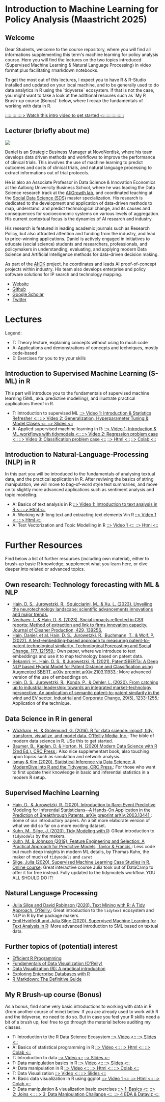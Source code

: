 # Introduction to Machine Learning for Policy Analysis (Maastricht 2025)

## Welcome

Dear Students, welcome to the course repository, where you will find all informations supplementing this term's machine learning for policy analysis course. Here you will find the lectures on the two topics introduced (Supervised Machine Learning & Natural Language Processing) in video format plus facilitating rmarkdown notebooks.

To get the most out of this lectures, I expect you to have R & R-Studio installed and updated on your local machine, and to be generally used to do data analytics in R using the ´tidyverse´ ecosystem. If that is not the case, you might want to take a look at the adittional resoures such as ´My R Brush-up course (Bonus)´ below, where I recap the fundamentals of working with data in R.

[::::::::::::::> Watch this intro video to get started <:::::::::::::::::](https://www.loom.com/share/667fa577b4f94f44a0acdd29cdbd3943) 

## Lecturer (briefly about me)

![](https://daniel-hain.github.io/media/me.jpg)

Daniel is an Strategic Business Manager at NovoNordisk, where his team develops data driven methods and workflows to improve the performance of clinical trials. This involves the use of machine learning to predict outcomes and costs of clinical trials, and natural language processing to extract informations out of trial protocols.

He is also an Associate Professor in Data Science & Innovation Economics at the Aalborg University Business School, where he was leading the Data Science research track at the [AI:Growth lab](https://www.business.aau.dk/research/ai-growth-lab/), and coordinated teaching at the [Social Data Science (SDS)](https://www.sds.aau.dk/) master specialization. His research is dedicated to the development and application of data-driven methods to map, understand, and predict technological change, and its causes and consequences for socioeconomic systems on various levels of aggregation. His current contextual focus is the dynamics of AI research and industry. 

His research is featured in leading academic journals such as Research Policy, but also attracted attention and funding from the industry, and lead to price-winning applications. Daniel is actively engaged in initiatives to educate (social science) students and researchers, professionals, and policymakers in understanding, evaluating, and applying modern Data Science and Artificial Intelligence methods for data-driven decision making. 

As part of the [AI:DK](https://aidenmark.dk/) project, he coordinates and leads AI proof-of-concept projects within industry. His team also develops enterprise and policy software solutions for IP search and technology mapping.

* [Website](https://daniel-hain.github.io)
* [Github](https://github.com/daniel-hain)
* [Google Scholar](https://scholar.google.dk/citations?user=7C8kR8EAAAAJ&hl=en&oi=ao)
* [Twitter](https://twitter.com/Daniel_S_Hain)

<!---
# Live Workshop

 * A: Case study: Using NLP and ML to predict green patents 
 [ ::> Html <::](https://daniel-hain.github.io/ML_course_maastricht/notebooks/ML_case_technology.nb.html)  
 
 [ ::> Video Recording <::](https://www.loom.com/share/477cf95f5a6646b58d40a58d17914b51) 
 --->

# Lectures

Legend:

* T: Theory lecture, explaining concepts without using to much code
* A: Applications and demonstrations of concepts and techniques, mostly code-based
* E: Exercises for you to try your skills


## Introduction to Supervised Machine Learning (S-ML) in R

This part will introduce you to the fundamentals of supervised machine learning (SML, aka. predictive modelling), and illustrate practical applications theeof in R. 

* T: Introduction to supervised ML 
 [ ::> Video 1: Introduction & Statistics Refresher <:: ](https://www.loom.com/share/1092fff1eb8843a0b084618a8118c3db) 
 [ ::> Video 2: Generalization, Hyperparameter Tuning & Model Clases <:: ](https://www.loom.com/share/b985e4e058b6459f955bf6280d3ad560)
 [ ::> Slides <:: ](https://daniel-hain.github.io/ML_course_maastricht/notebooks/SML_introduction_theory.html) 
* A: Applied supervised machine learning in R: 
 [ ::> Video 1: Introduction & ML workflows with tidymodels <:: ](https://www.loom.com/share/f8330ee1b91c417ba8337f97a47b8168) 
 [ ::> Video 2: Regression problem case <:: ](https://www.loom.com/share/980f88781cac400aa2a5c6826faaefd7) 
 [ ::> Video 3: Classification problem case <::](https://www.loom.com/share/6f64128f40464b92ab15869e47a52a5c) 
 [ ::> Html <::](https://daniel-hain.github.io/ML_course_maastricht/notebooks/SML_application_R.nb.html) 
 [ ::> Colab <:: ](https://colab.research.google.com/github/SDS-AAU/SDS-master/blob/master/M1/Notebooks/SML_application_R.ipynb)

## Introduction to Natural-Language-Processing (NLP) in R

In this part you will be introduced to the fundamentals of analysing textual data, and the practical application in R. After reviwing the basics of string manipulation, we will move to bag-of-word style text summaries, and move on to slightly more advanced applications such as sentiment analysis and topic modelling.

 * A: Basics of text analysis in R 
  [ ::> Video 1: Introduction to text analysis in R <:: ](https://www.loom.com/share/5648ecba2c26429aaebcda7ba8ffb83a?from_recorder=1) 
  [ ::> Html <::](https://daniel-hain.github.io/ML_course_maastricht/notebooks/NLP_intro_R.nb.html) 
* A: Working with long text and extracting text elements Vin R 
 [ ::> Video 1 <:: ](https://www.loom.com/share/068427acd7754e96b46116bc69e1d387)
 [ ::> Html <::](https://daniel-hain.github.io/ML_course_maastricht/notebooks/NLP_long_text_R.nb.html) 
* A: Text Vectorization and Topic Modelling in R 
 [ ::> Video 1 <:: ](https://www.loom.com/share/e9e054a738f3472983c905b1b739b9c3) 
 [ ::> Html <:: ](https://daniel-hain.github.io/ML_course_maastricht/notebooks/NLP_text_vectorization_R.nb.html)




# Further Resources

Find below a list of further resources (including own material), either to brush-up basic R knowledge, supplement what you learn here, or dive deeper into related or advanced topics.


## Own research: Technology forecasting with ML & NLP

* [Hain, D. S., Jurowetzki, R., Squicciarini, M., & Xu, L. (2023). Unveiling the neurotechnology landscape: scientific advancements innovations and major trends.](https://unesdoc.unesco.org/ark:/48223/pf0000386137)
* [Nechaev, I., & Hain, D. S. (2023). Social impacts reflected in CSR reports: Method of extraction and link to firms innovation capacity. Journal of Cleaner Production, 429, 139256.](https://doi.org/10.1016/j.jclepro.2023.139256)
* [Hain, Daniel, et al. Hain, D. S., Jurowetzki, R., Buchmann, T., & Wolf, P. (2022). A text-embedding-based approach to measuring patent-to-patent technological similarity. Technological Forecasting and Social Change, 177, 121559.](https://doi.org/10.1016/j.techfore.2022.121559): Own paper, where we introduce to text embeddings and use it to map technology based on patent data.
* [Bekamiri, H., Hain, D. S., & Jurowetzki, R. (2021). PatentSBERTa: A Deep NLP based Hybrid Model for Patent Distance and Classification using Augmented SBERT. arXiv preprint arXiv:2103.11933.](https://arxiv.org/pdf/2103.11933.pdf): More advanced version of the use of embeddings on. 
* [Hain, D. S., Jurowetzki, R., Konda, P., & Oehler, L. (2020). From catching up to industrial leadership: towards an integrated market-technology perspective. An application of semantic patent-to-patent similarity in the wind and EV sector. Industrial and Corporate Change, 29(5), 1233-1255.](https://doi.org/10.1093/icc/dtaa021): Application of the technique.


## Data Science in R in general

* [Wickham, H., & Grolemund, G. (2016). R for data science: import, tidy, transform, visualize, and model data. O'Reilly Media, Inc.](https://r4ds.had.co.nz/): The bible of modern data science in R. USe this to get started.
* [Baumer, B., Kaplan, D. & Horton, N. (2020) Modern Data Science with R (2nd Ed.). CRC Press ](https://beanumber.github.io/mdsr2e/): Also nice supplementart book, also touching upon topics such as simulation and network analysis.
* [Ismay & Kim (2020), Statistical Inference via Data Science: A ModernDive into R and the Tidyverse, CRC Press.](https://moderndive.com/): For those who want to first update their knowledge in basic and inferential statistics in a modern R setup.

## Supervised Machine Learning

* [Hain, D., & Jurowetzki, R. (2020). Introduction to Rare-Event Predictive Modeling for Inferential Statisticians--A Hands-On Application in the Prediction of Breakthrough Patents. arXiv preprint arXiv:2003.13441.](https://arxiv.org/abs/2003.13441): Some of our introductory papers. An a bit more elaborate version of what we did so far on a more exciting dataset.
* [Kuhn, M., Silge, J. (2020). Tidy Modeling with R](https://www.tmwr.org/): GReat introduction to `tidymodels` by the makers.
* [Kuhn, M.  & Johnson (2019), Feature Engineering and Selection: A Practical Approach for Predictive Models, Taylor & Francis.](https://bookdown.org/max/FES/): Less code but much deep insights in modern ML details, by Thomas Kuhn, the maker of much of `tidymodels` and `caret`
* [Silge, Julia (2020). Supervised Machine Learning Case Studies in R. Online course](https://supervised-ml-course.netlify.app/): Great interactive course Julia took out of DataCamp to offer it for free instead. Fully updated to the tidymodels workflow. YOU ALL SHOULD DO IT!

## Natural Language Processing

* [Julia Silge and David Robinson (2020). Text Mining with R: A Tidy Approach, O’Reilly.](https://www.tidytextmining.com/): Great introduction to the `tidytext` ecosystem and NLP in R by the package makers.
* [Emil Hvidfeldt and Julia Silge (2020). Supervised Machine Learning for Text Analysis in R](https://smltar.com/): More advanced introduction to SML based on textual data.


## Further topics of (potential) interest

* [Efficient R Programming](https://csgillespie.github.io/efficientR/)
* [Fundamentals of Data Visualization (O'Reily)](https://serialmentor.com/dataviz/)
* [Data Visualization (R): A practical introduction](https://socviz.co/index.html)
* [Exploring Enterprise Databases with R](https://smithjd.github.io/sql-pet/)
* [R Markdown: The Definitive Guide](https://bookdown.org/yihui/rmarkdown/)


## My R Brush-up course (Bonus)

As a bonus, find some very basic introductions to working with data in R (from another course of mine) below. If you are already used to work with R and the tidyverse, no need to do so. But in case you feel your R skills need a bit of a brush up, feel free to go through the material before auditing my classes.

* T: Introduction to the R Data Science Ecosystem
 [ ::> Video <:: ](https://www.loom.com/share/9546d7efda6e42dbac378f77cdda1017) 
 [ ::> Slides <:: ](https://docs.google.com/presentation/d/18zDe2rYWGDOmU-yd_K0VidzxUwe6UznqymHTUSfAwEQ/edit?usp=sharing) 
* A: Basics of statistical programming in R 
 [ ::> Video <:: ](https://www.loom.com/share/8bb0ed1ce1f244b39243cbbdca8726ed) 
 [ ::> Html <:: ](https://sds-aau.github.io/SDS-master/M1/notebooks/DS_basics_basics_R.nb.html) 
 [ ::> Colab <:: ](https://colab.research.google.com/github/SDS-AAU/SDS-master/blob/master/M1/notebooks/DS_basics_basics_R.ipynb#offline=true&sandboxMode=true)
* T: Introduction to data 
 [ ::> Video <::](https://www.loom.com/share/b7d14023383643b2b1dce248ed28ee68) 
 [ ::> Slides <::](https://sds-aau.github.io/SDS-master/M1/notebooks/DS_basics_data.html)
* T: Data manipulation basics in R
 [ ::> Video <:: ](https://www.loom.com/share/394d083071fc42219f5921fb394b3e6c) 
 [ ::> Slides <:: ](https://sds-aau.github.io/SDS-master/M1/notebooks/DS_basics_data_manipulation.html)
* A: Data manipulation in R 
 [ ::> Video <:: ](https://www.loom.com/share/06497181712a4fbf9bf4443d85926a35) 
 [ ::> Html <:: ](https://sds-aau.github.io/SDS-master/M1/notebooks/DS_basics_data_manipulation_application_R.nb.html) 
 [ ::> Colab <::](https://colab.research.google.com/github/SDS-AAU/SDS-master/blob/master/M1/notebooks/DS_basics_data_manipulation_application_R.ipynb#offline=true&sandboxMode=true)
* T: Data Visualization 
 [ ::> Video <:: ](https://www.loom.com/share/73c049cd420d46f3b1129944b0e9e6ea) 
 [ ::> Slides <:: ](https://sds-aau.github.io/SDS-master/M1/notebooks/EDA_dataviz_intro.html)
* A: Basic data visualization in R using ggplot 
 [ ::> Video 1 <:: ](https://www.loom.com/share/c1b84f6e59ce4b02935b0088744cfc5b) 
 [ ::> Html <:: ](https://sds-aau.github.io/SDS-master/M1/notebooks/EDA_dataviz_application_R.nb.html) 
 [ ::> Colab <:: ](https://colab.research.google.com/github/SDS-AAU/SDS-master/blob/master/M1/notebooks/EDA_dataviz_application_R.ipynb)
* E: Data manipulation & visualization basic exercises 
 [ ::> 1: Basics <::](https://colab.research.google.com/github/SDS-AAU/SDS-master/blob/master/M1/notebooks/exercises/DS_basics_data_manipulation_application_R_ex1.ipynb) 
 [ ::> 2: Joins <:: ](https://colab.research.google.com/github/SDS-AAU/SDS-master/blob/master/M1/notebooks/exercises/DS_basics_data_manipulation_application_R_ex2.ipynb) 
 [ ::> 3: Data Manipulation Challange <:: ](https://colab.research.google.com/github/SDS-AAU/SDS-master/blob/master/M1/notebooks/exercises/DS_basics_data_manipulation_application_R_ex3.ipynb)
 [ ::> 4 EDA & Dataviz <:: ](https://colab.research.google.com/github/SDS-AAU/SDS-master/blob/master/notebooks/exercises/M1/notebooks/exercises/EDA_dataviz_application_R_ex1.ipynb)




